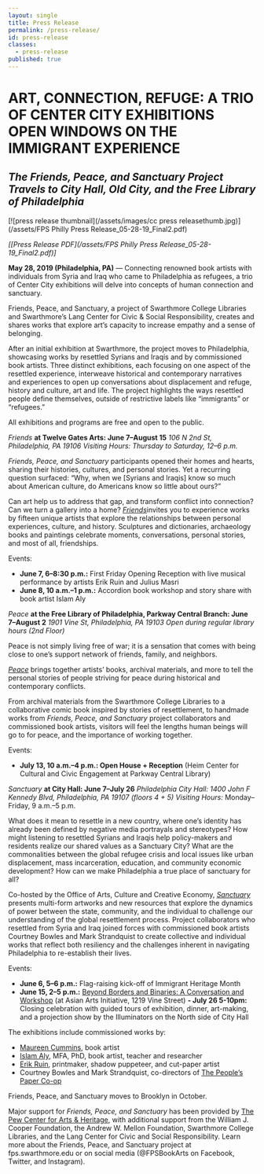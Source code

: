 ```yaml
---
layout: single
title: Press Release
permalink: /press-release/
id: press-release
classes:
  - press-release
published: true
---
```

# ART, CONNECTION, REFUGE: A TRIO OF CENTER CITY EXHIBITIONS OPEN WINDOWS ON THE IMMIGRANT EXPERIENCE
## *The Friends, Peace, and Sanctuary Project Travels to City Hall, Old City, and the Free Library of Philadelphia*

[![press release thumbnail](/assets/images/cc press releasethumb.jpg)](/assets/FPS Philly Press Release_05-28-19_Final2.pdf)

*[[Press Release PDF](/assets/FPS Philly Press Release_05-28-19_Final2.pdf)]*


**May 28, 2019 (Philadelphia, PA)** — Connecting renowned book artists with individuals from Syria and Iraq who came to Philadelphia as refugees, a trio of Center City exhibitions will delve into concepts of human connection and sanctuary. 

Friends, Peace, and Sanctuary, a project of Swarthmore College Libraries and Swarthmore’s Lang Center for Civic & Social Responsibility, creates and shares works that explore art’s capacity to increase empathy and a sense of belonging. 

After an initial exhibition at Swarthmore, the project moves to Philadelphia, showcasing works by resettled Syrians and Iraqis and by commissioned book artists. Three distinct exhibitions, each focusing on one aspect of the resettled experience, interweave historical and contemporary narratives and experiences to open up conversations about displacement and refuge, history and culture, art and life. The project highlights the ways resettled people define themselves, outside of restrictive labels like “immigrants” or “refugees.”

All exhibitions and programs are free and open to the public.

_Friends_ **at Twelve Gates Arts: June 7–August 15** 
_106 N 2nd St, Philadelphia, PA 19106
Visiting Hours: Thursday to Saturday, 12–6 p.m._

_Friends, Peace, and Sanctuary_ participants opened their homes and hearts, sharing their histories, cultures, and personal stories. Yet a recurring question surfaced: “Why, when we [Syrians and Iraqis] know so much about American culture, do Americans know so little about ours?” 

Can art help us to address that gap, and transform conflict into connection? Can we turn a gallery into a home? [_Friends_](http://fps.swarthmore.edu/exhibitions/friends/)invites you to experience works by fifteen unique artists that explore the relationships between personal experiences, culture, and history.  Sculptures and dictionaries, archaeology books and paintings celebrate moments, conversations, personal stories, and most of all, friendships.

Events: 
- **June 7, 6–8:30 p.m.:** First Friday Opening Reception with live musical performance by artists Erik Ruin and Julius Masri
- **June 8, 10 a.m.–1 p.m.:** Accordion book workshop and story share with book artist Islam Aly

_Peace_ **at the Free Library of Philadelphia, Parkway Central Branch: June 7–August 2**
_1901 Vine St, Philadelphia, PA 19103
Open during regular library hours (2nd Floor)_

Peace is not simply living free of war; it is a sensation that comes with being close to one’s support network of friends, family, and neighbors.

[_Peace_](http://fps.swarthmore.edu/exhibitions/peace/) brings together artists’ books, archival materials, and more to tell the personal stories of people striving for peace during historical and contemporary conflicts.

From archival materials from the Swarthmore College Libraries to a collaborative comic book inspired by stories of resettlement, to handmade works from _Friends, Peace, and Sanctuary_ project collaborators and commissioned book artists, visitors will feel the lengths human beings will go to for peace, and the importance of working together.

Events:
- **July 13, 10 a.m.–4 p.m.: Open House + Reception** (Heim Center for Cultural and Civic Engagement at Parkway Central Library)

_Sanctuary_ **at City Hall: June 7–July 26**
_Philadelphia City Hall: 1400 John F Kennedy Blvd, Philadelphia, PA 19107 (floors 4 + 5)
Visiting Hours:_ Monday–Friday, 9 a.m.–5 p.m.

What does it mean to resettle in a new country, where one’s identity has already been defined by negative media portrayals and stereotypes? How might listening to resettled Syrians and Iraqis help policy-makers and residents realize our shared values as a Sanctuary City? What are the commonalities between the global refugee crisis and local issues like urban displacement, mass incarceration, education, and community economic development? How can we make Philadelphia a true place of sanctuary for all?

Co-hosted by the Office of Arts, Culture and Creative Economy, [_Sanctuary_](http://fps.swarthmore.edu/exhibitions/sanctuary/) presents multi-form artworks and new resources that explore the dynamics of power between the state, community, and the individual to challenge our understanding of the global resettlement process. Project collaborators who resettled from Syria and Iraq joined forces with commissioned book artists Courtney Bowles and Mark Strandquist to create collective and individual works that reflect both resiliency and the challenges inherent in navigating Philadelphia to re-establish their lives.

Events:
- **June 6, 5–6 p.m.:** Flag-raising kick-off of Immigrant Heritage Month
- **June 15, 2–5 p.m.:** [Beyond Borders and Binaries: A Conversation and Workshop](https://www.facebook.com/events/455654898524386/) (at Asian Arts Initiative, 1219 Vine Street)
**- July 26 5-10pm:** Closing celebration with guided tours of exhibition, dinner, art-making, and a projection show by the Illuminators on the North side of City Hall

The exhibitions include commissioned works by:
- [Maureen Cummins](http://maureencummins.com/), book artist
- [Islam Aly](https://www.islamaly.com/), MFA, PhD, book artist, teacher and researcher
- [Erik Ruin](https://erikruin.info/), printmaker, shadow puppeteer, and cut-paper artist
- Courtney Bowles and Mark Strandquist, co-directors of [The People’s Paper Co-op](http://peoplespaperco-op.weebly.com/)

Friends, Peace, and Sanctuary moves to Brooklyn in October.


Major support for _Friends, Peace, and Sanctuary_ has been provided by [The Pew Center for Arts & Heritage](https://www.pewcenterarts.org/), with additional support from the William J. Cooper Foundation, the Andrew W. Mellon Foundation, Swarthmore College Libraries, and the Lang Center for Civic and Social Responsibility. Learn more about the Friends, Peace, and Sanctuary project at fps.swarthmore.edu or on social media (@FPSBookArts on Facebook, Twitter, and Instagram).